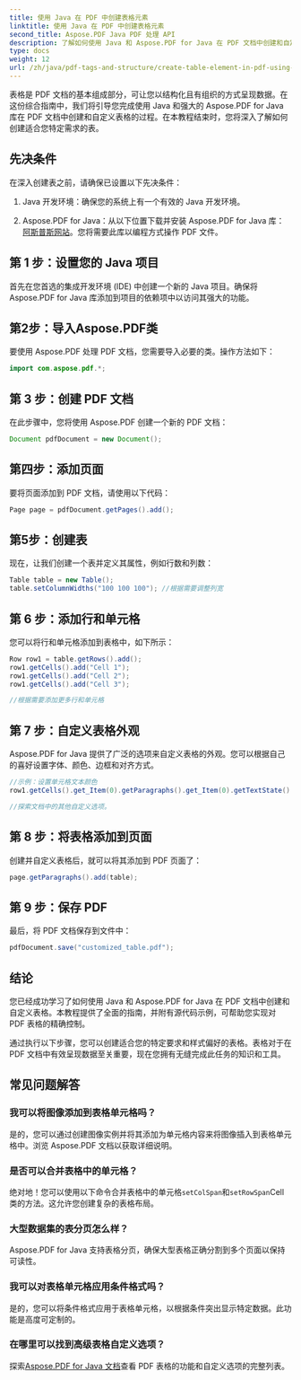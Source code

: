 ```yaml
---
title: 使用 Java 在 PDF 中创建表格元素
linktitle: 使用 Java 在 PDF 中创建表格元素
second_title: Aspose.PDF Java PDF 处理 API
description: 了解如何使用 Java 和 Aspose.PDF for Java 在 PDF 文档中创建和自定义表格。请遵循我们包含源代码示例的详细指南，以精确控制您的 PDF 表格。
type: docs
weight: 12
url: /zh/java/pdf-tags-and-structure/create-table-element-in-pdf-using-java/
---
```



表格是 PDF 文档的基本组成部分，可让您以结构化且有组织的方式呈现数据。在这份综合指南中，我们将引导您完成使用 Java 和强大的 Aspose.PDF for Java 库在 PDF 文档中创建和自定义表格的过程。在本教程结束时，您将深入了解如何创建适合您特定需求的表。

## 先决条件

在深入创建表之前，请确保已设置以下先决条件：

1. Java 开发环境：确保您的系统上有一个有效的 Java 开发环境。

2.  Aspose.PDF for Java：从以下位置下载并安装 Aspose.PDF for Java 库：[阿斯普斯网站](https://releases.aspose.com/pdf/java/)。您将需要此库以编程方式操作 PDF 文件。

## 第 1 步：设置您的 Java 项目

首先在您首选的集成开发环境 (IDE) 中创建一个新的 Java 项目。确保将 Aspose.PDF for Java 库添加到项目的依赖项中以访问其强大的功能。

## 第2步：导入Aspose.PDF类

要使用 Aspose.PDF 处理 PDF 文档，您需要导入必要的类。操作方法如下：

```java
import com.aspose.pdf.*;
```

## 第 3 步：创建 PDF 文档

在此步骤中，您将使用 Aspose.PDF 创建一个新的 PDF 文档：

```java
Document pdfDocument = new Document();
```

## 第四步：添加页面

要将页面添加到 PDF 文档，请使用以下代码：

```java
Page page = pdfDocument.getPages().add();
```

## 第5步：创建表

现在，让我们创建一个表并定义其属性，例如行数和列数：

```java
Table table = new Table();
table.setColumnWidths("100 100 100"); //根据需要调整列宽
```

## 第 6 步：添加行和单元格

您可以将行和单元格添加到表格中，如下所示：

```java
Row row1 = table.getRows().add();
row1.getCells().add("Cell 1");
row1.getCells().add("Cell 2");
row1.getCells().add("Cell 3");

//根据需要添加更多行和单元格
```

## 第 7 步：自定义表格外观

Aspose.PDF for Java 提供了广泛的选项来自定义表格的外观。您可以根据自己的喜好设置字体、颜色、边框和对齐方式。

```java
//示例：设置单元格文本颜色
row1.getCells().get_Item(0).getParagraphs().get_Item(0).getTextState().setForegroundColor(Color.getRed());

//探索文档中的其他自定义选项。
```

## 第 8 步：将表格添加到页面

创建并自定义表格后，就可以将其添加到 PDF 页面了：

```java
page.getParagraphs().add(table);
```

## 第 9 步：保存 PDF

最后，将 PDF 文档保存到文件中：

```java
pdfDocument.save("customized_table.pdf");
```

## 结论

您已经成功学习了如何使用 Java 和 Aspose.PDF for Java 在 PDF 文档中创建和自定义表格。本教程提供了全面的指南，并附有源代码示例，可帮助您实现对 PDF 表格的精确控制。

通过执行以下步骤，您可以创建适合您的特定要求和样式偏好的表格。表格对于在 PDF 文档中有效呈现数据至关重要，现在您拥有无缝完成此任务的知识和工具。

## 常见问题解答

### 我可以将图像添加到表格单元格吗？
   是的，您可以通过创建图像实例并将其添加为单元格内容来将图像插入到表格单元格中。浏览 Aspose.PDF 文档以获取详细说明。

### 是否可以合并表格中的单元格？
   绝对地！您可以使用以下命令合并表格中的单元格`setColSpan`和`setRowSpan`Cell 类的方法。这允许您创建复杂的表格布局。

### 大型数据集的表分页怎么样？
   Aspose.PDF for Java 支持表格分页，确保大型表格正确分割到多个页面以保持可读性。

### 我可以对表格单元格应用条件格式吗？
   是的，您可以将条件格式应用于表格单元格，以根据条件突出显示特定数据。此功能是高度可定制的。

### 在哪里可以找到高级表格自定义选项？
   探索[Aspose.PDF for Java 文档](https://reference.aspose.com/pdf/java/)查看 PDF 表格的功能和自定义选项的完整列表。